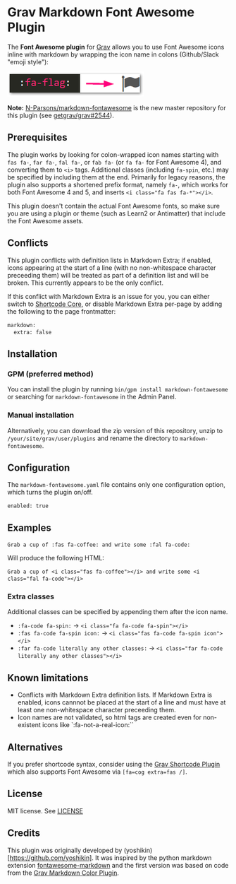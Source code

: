 # Grav Markdown Font Awesome Plugin

The **Font Awesome plugin** for [Grav](http://github.com/getgrav/grav) allows you to use Font Awesome icons inline with markdown by wrapping the icon name in colons (Github/Slack "emoji style"):

![Font Awesome flag icon](assets/fa-flag-to-icon.png)

**Note:** [N-Parsons/markdown-fontawesome](https://github.com/n-parsons/grav-plugin-markdown-fontawesome) is the new master repository for this plugin (see [getgrav/grav#2544](https://github.com/getgrav/grav/issues/2544)).

## Prerequisites

The plugin works by looking for colon-wrapped icon names starting with `fas fa-`, `far fa-`, `fal fa-`, or `fab fa-` (or `fa fa-` for Font Awesome 4), and converting them to `<i>` tags. Additional classes (including `fa-spin`, etc.) may be specified by including them at the end. Primarily for legacy reasons, the plugin also supports a shortened prefix format, namely `fa-`, which works for both Font Awesome 4 and 5, and inserts `<i class="fa fas fa-*"></i>`.

This plugin doesn't contain the actual Font Awesome fonts, so make sure you are using a plugin or theme (such as Learn2 or Antimatter) that include the Font Awesome assets.

## Conflicts

This plugin conflicts with definition lists in Markdown Extra; if enabled, icons appearing at the start of a line (with no non-whitespace character preceeding them) will be treated as part of a definition list and will be broken. This currently appears to be the only conflict.

If this conflict with Markdown Extra is an issue for you, you can either switch to [Shortcode Core](https://github.com/grav/grav-plugin-shortcode-core), or disable Markdown Extra per-page by adding the following to the page frontmatter:

```
markdown:
  extra: false
```

## Installation

### GPM (preferred method)

You can install the plugin by running `bin/gpm install markdown-fontawesome` or searching for `markdown-fontawesome` in the Admin Panel.

### Manual installation

Alternatively, you can download the zip version of this repository, unzip to `/your/site/grav/user/plugins` and rename the directory to `markdown-fontawesome`.

## Configuration

The `markdown-fontawesome.yaml` file contains only one configuration option, which turns the plugin on/off.

```
enabled: true
```

## Examples

```
Grab a cup of :fas fa-coffee: and write some :fal fa-code:
```

Will produce the following HTML:

```
Grab a cup of <i class="fas fa-coffee"></i> and write some <i class="fal fa-code"></i>
```

### Extra classes

Additional classes can be specified by appending them after the icon name.

- `:fa-code fa-spin:` -> `<i class="fa fa-code fa-spin"></i>`
- `:fas fa-code fa-spin icon:` -> `<i class="fas fa-code fa-spin icon"></i>`
- `:far fa-code literally any other classes:` -> `<i class="far fa-code literally any other classes"></i>`

## Known limitations

- Conflicts with Markdown Extra definition lists. If Markdown Extra is enabled, icons cannnot be placed at the start of a line and must have at least one non-whitespace character preceeding them.
- Icon names are not validated, so html tags are created even for non-existent icons like `:fa-not-a-real-icon:``

## Alternatives

If you prefer shortcode syntax, consider using the [Grav Shortcode Plugin](https://github.com/getgrav/grav-plugin-shortcode-core#fontawesome) which also supports Font Awesome via `[fa=cog extra=fas /]`.

## License

MIT license. See [LICENSE](LICENSE)

## Credits

This plugin was originally developed by (yoshikin)[https://github.com/yoshikin]. It was inspired by the python markdown extension [fontawesome-markdown](https://github.com/bmcorser/fontawesome-markdown) and the first version was based on code from the [Grav Markdown Color Plugin](https://github.com/getgrav/grav-plugin-markdown-color).
